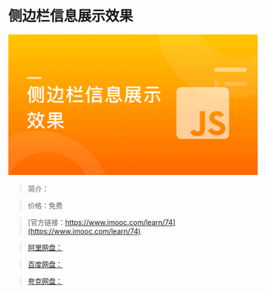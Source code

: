 # 侧边栏信息展示效果

![img](../../assets/5fe442dc00014fe705400304.jpg)

> 简介：

> 价格：免费

> [官方链接：https://www.imooc.com/learn/74](https://www.imooc.com/learn/74)

> [阿里网盘：]()

> [百度网盘：]()

> [夸克网盘：]()

